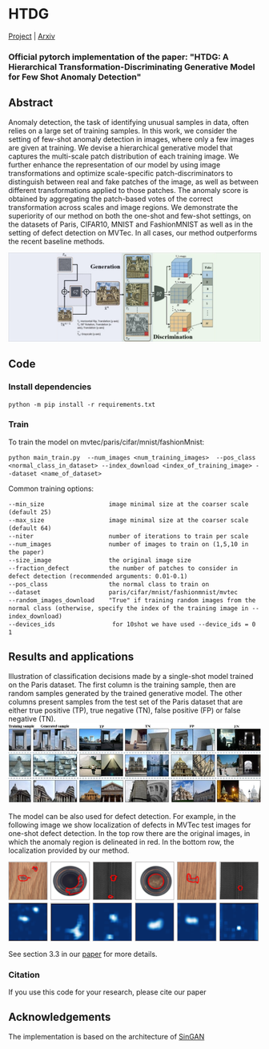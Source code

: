 # HTDG

[Project](https://shellysheynin.github.io/HTDG/) | [Arxiv](https://arxiv.org/abs/2104.14535) 

### Official pytorch implementation of the paper: "HTDG: A Hierarchical Transformation-Discriminating Generative Model for Few Shot Anomaly Detection"

## Abstract 

Anomaly detection, the task of identifying unusual samples in data, 
often relies on a large set of training samples. 
In this work, we consider the setting of few-shot anomaly detection in images, where only a few images are given at training. We devise a hierarchical generative model that captures the multi-scale patch distribution of each training image. We further enhance the representation of our model by using image transformations and optimize scale-specific patch-discriminators to  distinguish between real and fake patches of the image, as well as between different transformations applied to those patches. The anomaly score is obtained by aggregating the patch-based votes of the correct transformation across scales and image regions. We demonstrate the superiority of our method on both the one-shot and few-shot settings, on the datasets of Paris, CIFAR10, MNIST and FashionMNIST as well as in the setting of defect detection on MVTec. In all cases, our method outperforms the recent baseline methods.

![](Images/diagram2.png)


## Code

### Install dependencies

```
python -m pip install -r requirements.txt
```

###  Train
To train the model on mvtec/paris/cifar/mnist/fashionMnist:

```
python main_train.py  --num_images <num_training_images>  --pos_class <normal_class_in_dataset> --index_download <index_of_training_image> --dataset <name_of_dataset>
```

Common training options:
```
--min_size                  image minimal size at the coarser scale (default 25)
--max_size                  image minimal size at the coarser scale (default 64)
--niter                     number of iterations to train per scale
--num_images                number of images to train on (1,5,10 in the paper)
--size_image                the original image size 
--fraction_defect           the number of patches to consider in defect detection (recommended arguments: 0.01-0.1)
--pos_class                 the normal class to train on
--dataset                   paris/cifar/mnist/fashionmnist/mvtec
--random_images_download    "True" if training random images from the normal class (otherwise, specify the index of the training image in --index_download)
--devices_ids                for 10shot we have used --device_ids = 0 1 
```

##  Results and applications

Illustration of classification decisions made by a single-shot model trained on the Paris dataset. The first column is the training sample, then are random samples generated by the trained generative model. The other columns present samples from the test set of the Paris dataset that are either true positive (TP), true negative (TN), false positive (FP) or false negative (TN).
![](Images/paris_results.jpg)

The model can be also used for defect detection. For example, in the following image we show localization of defects in MVTec test images for one-shot defect detection. In the top row there are the original images, in which the anomaly region is delineated in red. In the bottom row, the localization provided by our method.

<img src="Images/mvtec_results.png" width="500px">

See section 3.3 in our [paper](https://arxiv.org/abs/2104.14535) for more details.


### Citation
If you use this code for your research, please cite our paper

## Acknowledgements
The implementation is based on the architecture of [SinGAN](https://github.com/tamarott/SinGAN)




